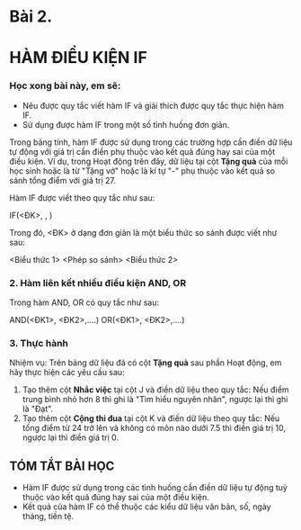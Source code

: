 # Bài 2.
# HÀM ĐIỀU KIỆN IF

### Học xong bài này, em sẽ:

- Nêu được quy tắc viết hàm IF và giải thích được quy tắc thực hiện hàm IF.
- Sử dụng được hàm IF trong một số tình huống đơn giản.

Trong bảng tính, hàm IF được sử dụng trong các trường hợp cần điền dữ liệu tự động với giá trị cần điền phụ thuộc vào kết quả đúng hay sai của một điều kiện. Ví dụ, trong Hoạt động trên đây, dữ liệu tại cột **Tặng quà** của mỗi học sinh hoặc là từ "Tặng vở" hoặc là kí tự "-" phụ thuộc vào kết quả so sánh tổng điểm với giá trị 27.

Hàm IF được viết theo quy tắc như sau:

IF(<ĐK>, <GT1>, <GT2>)

Trong đó, <ĐK> ở dạng đơn giản là một biểu thức so sánh được viết như sau:

<Biểu thức 1> <Phép so sánh> <Biểu thức 2>

### 2. Hàm liên kết nhiều điều kiện AND, OR

Trong hàm AND, OR có quy tắc như sau:

AND(<ĐK1>, <ĐK2>,....)
OR(<ĐK1>, <ĐK2>,....)

### 3. Thực hành

Nhiệm vụ: Trên bảng dữ liệu đã có cột **Tặng quà** sau phần Hoạt động, em hãy thực hiện các yêu cầu sau:

1) Tạo thêm cột **Nhắc việc** tại cột J và điền dữ liệu theo quy tắc: Nếu điểm trung bình nhỏ hơn 8 thì ghi là "Tìm hiểu nguyên nhân", ngược lại thì ghi là "Đạt".
2) Tạo thêm cột **Cộng thi đua** tại cột K và điền dữ liệu theo quy tắc: Nếu tổng điểm từ 24 trở lên và không có môn nào dưới 7.5 thì điền giá trị 10, ngược lại thì điền giá trị 0.

## TÓM TẮT BÀI HỌC

- Hàm IF được sử dụng trong các tình huống cần điền dữ liệu tự động tuỳ thuộc vào kết quả đúng hay sai của một điều kiện.
- Kết quả của hàm IF có thể thuộc các kiểu dữ liệu văn bản, số, ngày tháng, tiền tệ.
